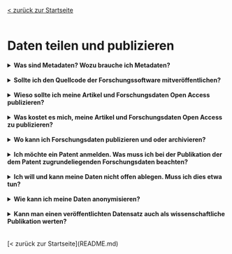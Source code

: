 [< zurück zur Startseite](README.md)
<br>
<br>
# Daten teilen und publizieren


<details markdown="block">
  <summary><b>Was sind Metadaten? Wozu brauche ich Metadaten?</b></summary>

Forschungsdaten sind nie selbsterklärend, sondern stets kontextabhängig. Ihnen beigefügte strukturierte Informationen, die den jeweiligen Kontext dokumentieren, werden als Metadaten (‚Daten über Daten‘) bezeichnet. Sie ermöglichen es Dritten (und Ihnen selbst nach längerer Zeit), Ihre Forschungsdaten verstehen, bewerten und nachnutzen zu können. In der Regel wird unterschieden zwischen
<br>
- bibliographischen Metadaten (z. B. Titel, Autor:in),
- Prozessmetadaten (z. B. Methodik, Arbeitsschritte),
- deskriptiven Metadaten (z. B. Inhalt, Entstehung) und
- administrativen Metadaten (z. B. Nutzungsbedingungen).
<br>
<br>
Viele Arbeits- und Fachbereiche haben sich auf Metadatenstandards, d. h. einheitliche und genau bestimmte Zusammenstellungen von Elementen zur Beschreibung von Daten, geeinigt. Die Spanne reicht dabei von recht generischen bis hin zu ausgeklügelten fachspezifischen Standards. Sie stellen Metadaten im Idealfall maschinenlesbar, durchsuchbar und formalisiert bereit. Fachrepositorien greifen diese Normen häufig auf. Übersichten zu Metadatenstandards sind im [Metadata Standards Catalog](https://rdamsc.bath.ac.uk/) und bei [FAIRsharing.org](https://fairsharing.org/) zu finden.

</details>
<br>

<details markdown="block">
  <summary><b>Sollte ich den Quellcode der Forschungssoftware mitveröffentlichen?</b></summary>

Seitens der Guten wissenschaftlichen Praxis besteht keine Publikationsverpflichtung von Forschungsdaten oder Quellcodes im Zusammenhang mit der verwendeten Forschungssoftware. Aus Gründen der Transparenz und Nachvollziehbarkeit kann es ratsam sein, im Rahmen von Forschungsprojekten entwickelte Software und den Quellcode der Forschungssoftware gemeinsam mit den Forschungsdaten zu veröffentlichen.
<br>
Bei veröffentlichter Forschungssoftware muss der Quellcode persistent, zitierbar und dokumentiert sein.
<br>
Quelle: [Leitlinien zur Sicherung guter wissenschaftlicher Praxis, Leitlinie 7 Erläuterung](https://doi.org/10.5281/zenodo.6472827)

</details>
<br>

<details markdown="block">
  <summary><b>Wieso sollte ich meine Artikel und Forschungsdaten Open Access publizieren?</b></summary>

Erkenntnisse aus der Wissenschaft sollten der Öffentlichkeit frei zur Verfügung stehen (und nicht hinter Bezahlbarrieren liegen). Open Access gewährleistet einen freien Zugang zu Wissen für alle und weltweit. Zudem fördert Open Access auch die Sichtbarkeit der eigenen Forschung, was zu Zitationsvorteilen führen kann. Diese und weitere Gründe finden Sie kompakt zusammengestellt unter [Open Access Network](https://open-access.network/informieren/open-access-grundlagen/gruende-und-vorbehalte).

</details>
<br>

<details markdown="block">
  <summary><b>Was kostet es mich, meine Artikel und Forschungsdaten Open Access zu publizieren?</b></summary>

Für die Jahre 2019-2021 lagen die Kosten für wissenschaftlich begutachtete Artikel in Goldenen Open Access Zeitschriften durchschnittlich bei netto 1.800 - 2.000 EUR. Eventuell hat Ihre Hochschule einen Vertrag mit der Verlagsgesellschaft, welcher einen Rabatt auf die "Article Processing Charge" gewährt. Nehmen Sie hierzu Kontakt mit Ihrer Bibliothek auf.
<br>
[Verteilung der Gold OA-APCs in Deutschland](https://open-access-monitor.de/)
<br>
Für die Open Access Publikation von Forschungsdaten in Repositorien können abhängig vom Anbieter und Umfang Kosten anfallen (siehe auch: Wo kann ich Forschungsdaten publizieren und oder archivieren?).

</details>
<br>

<details markdown="block">
  <summary><b>Wo kann ich Forschungsdaten publizieren und oder archivieren?</b></summary>

[Re3data](https://www.re3data.org/) als Repositorien-Lexikon bietet einen umfassenden Überblick über generische wie auch fachspezifische Repositorien für die Veröffentlichung und Archivierung von Forschungsdaten.
Zudem besteht die Möglichkeit, Forschungsdaten über Data Journals zu publizieren. Eine Übersicht von Data Journals finden Sie [hier](https://www.forschungsdaten.org/index.php/Data_Journals).
<br>
Im Rahmen der Datenpublikation oder Datenarchivierung bei externen Repositorien erfolgt unter Umständen eine Datenkuratierung.

</details>
<br>

<details markdown="block">
  <summary><b>Ich möchte ein Patent anmelden. Was muss ich bei der Publikation der dem Patent zugrundeliegenden Forschungsdaten beachten?</b></summary>

Vor der Veröffentlichung von Forschungsergebnissen und Forschungsdaten werden diese auf ihre Patentfähigkeit und auf ihr Verwertungspotential überprüft, um die Veröffentlichung ggf. zu einem späteren Zeitpunkt nach Schutzrechtssicherung anzustreben oder im Einzelfall auf eine Veröffentlichung zu verzichten. Kontaktieren Sie möglichst frühzeitig die entsprechenden Ansprechpersonen/Stellen an Ihrer Einrichtung.

</details>
<br>

<details markdown="block">
  <summary><b>Ich will und kann meine Daten nicht offen ablegen. Muss ich dies etwa tun?</b></summary>

Offen ist nicht gleich offen. Allgemein gilt das Prinzip "so offen wie möglich, so geschlossen wie nötig". Eine Datenablage bzw. Datenpublikation ist auch unter Zugriffsbeschränkungen möglich. Zugriff wird bspw. bei berechtigtem Forschungsinteresse und Freigabe durch den:die Primärforscher:in gewährt. Die Beschränkung des Zugriffs erfolgt nach Klassen. Wie so etwas aussieht, zeigt das [Beispiel von GESIS](https://www.gesis.org/datenservices/ueber-die-datenservices/standards-und-workflows-datenservices/datenzugaenge-access).

</details>
<br>

<details markdown="block">
  <summary><b>Wie kann ich meine Daten anonymisieren?</b></summary>

Anonymisierung meint die Entfernung jeglichen Personenbezugs aus Forschungsdaten. Das [Forschungsdatenzentrum Bildung](https://www.forschungsdaten-bildung.de/anonymisieren-pseudonymisieren) stellt Anleitungen zur Anonymisierung qualitativer und quantitativer Daten zur Verfügung. [Amnesia](https://amnesia.openaire.eu/) ist ein von OpenAIRE angebotenes Tool, das Forschende bei der Anonymisierung ihrer Daten unterstützt. Qualiservice stellt mit [QualiAnon](https://www.qualiservice.org/de/helpdesk/webinar/tools.html) ebenfalls ein solches Tool bereit. Schließlich listet der [Toolpool Gesundheitsforschung](https://www.toolpool-gesundheitsforschung.de/suche?term=anonymisierung) eine Reihe von Werkzeugen, Software und Services rund um das Thema.

</details>
<br>

<details markdown="block">
  <summary><b>Kann man einen veröffentlichten Datensatz auch als wissenschaftliche Publikation werten?</b></summary>

In ihren von den Hochschulen umzusetzenden Leitlinien zur Sicherung guter wissenschaftlicher Praxis stellt die [DFG](https://www.dfg.de/foerderung/grundlagen_rahmenbedingungen/gwp/) Publikationen in Datenrepositorien explizit an die Seite von Publikationen in Büchern und Fachzeitschriften (Leitlinie 17). Die wissenschaftserhebliche Mitwirkung an der "Erarbeitung, Erhebung, Beschaffung, Bereitstellung der Daten" begründet zudem Autor:innenschaft an einer wissenschaftlichen Publikation (Leitlinie 16). Die Sektion "Ethical, Legal & Social Aspects" der [Nationalen Forschungsdateninfrastruktur (NFDI)](https://www.nfdi.de/wp-content/uploads/2023/05/NFDI-Stellungnahme-zum-Forschungsdatengesetz.pdf) spricht sich für eine "gleichwertige Anerkennung von zitierbaren FAIRen Datenpublikationen (z.B. in den References der Journale)" aus: "Zudem sollten Datenpublikationen (z.B. im beruflichen Lebenslauf) und auch entwickelte Softwareprodukte einen ebenso hohen Stellenwert wie ein veröffentlichter wissenschaftlicher Artikel einnehmen" (S. 7). Maßgebende Wissenschaftsorganisationen bereiten also den Weg, dass Datenpublikationen als (eigenständige) wissenschaftliche Publikationen gewertet werden. Wichtig für die entsprechende Würdigung einer Datenveröffentlichung ist in jedem Fall eine angemesse Qualitätssicherung (Qualitätsstandards, Peer Review o.ä.).
<br>
Die Anerkennung eines Datensatzes als wissenschaftliche Publikation kann aktuell je nach Fachdisziplin variieren. Auch die spezifischen Anforderungen und Standards können unterschiedlich sein. Durch eine qualitätsgesicherte Veröffentlichungspraxis sowie durch Einforderung und Gewährung von Anerkennung für Datenpublikationen (z.B. gegenüber Kolleg:innen, Fachverbänden, Hochschulen, Fördermittelgebern) können Wissenschaftler:innen durchaus Einfluss auf entsprechende Entwicklungen nehmen.

</details>
<br>
<br>
[< zurück zur Startseite](README.md)
<br>
